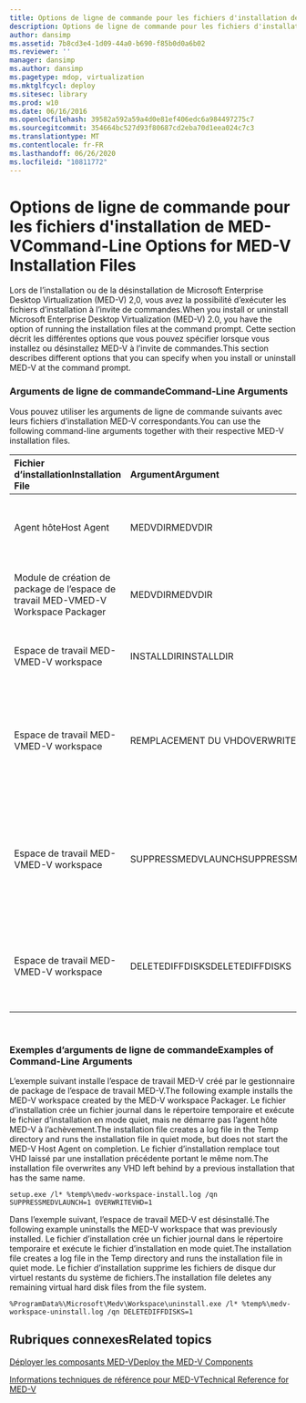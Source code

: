 ```yaml
---
title: Options de ligne de commande pour les fichiers d'installation de MED-V
description: Options de ligne de commande pour les fichiers d'installation de MED-V
author: dansimp
ms.assetid: 7b8cd3e4-1d09-44a0-b690-f85b0d0a6b02
ms.reviewer: ''
manager: dansimp
ms.author: dansimp
ms.pagetype: mdop, virtualization
ms.mktglfcycl: deploy
ms.sitesec: library
ms.prod: w10
ms.date: 06/16/2016
ms.openlocfilehash: 39582a592a59a4d0e81ef406edc6a984497275c7
ms.sourcegitcommit: 354664bc527d93f80687cd2eba70d1eea024c7c3
ms.translationtype: MT
ms.contentlocale: fr-FR
ms.lasthandoff: 06/26/2020
ms.locfileid: "10811772"
---
```

# <span data-ttu-id="63873-103">Options de ligne de commande pour les fichiers d'installation de MED-V</span><span class="sxs-lookup"><span data-stu-id="63873-103">Command-Line Options for MED-V Installation Files</span></span>


<span data-ttu-id="63873-104">Lors de l’installation ou de la désinstallation de Microsoft Enterprise Desktop Virtualization (MED-V) 2,0, vous avez la possibilité d’exécuter les fichiers d’installation à l’invite de commandes.</span><span class="sxs-lookup"><span data-stu-id="63873-104">When you install or uninstall Microsoft Enterprise Desktop Virtualization (MED-V) 2.0, you have the option of running the installation files at the command prompt.</span></span> <span data-ttu-id="63873-105">Cette section décrit les différentes options que vous pouvez spécifier lorsque vous installez ou désinstallez MED-V à l’invite de commandes.</span><span class="sxs-lookup"><span data-stu-id="63873-105">This section describes different options that you can specify when you install or uninstall MED-V at the command prompt.</span></span>

### <span data-ttu-id="63873-106">Arguments de ligne de commande</span><span class="sxs-lookup"><span data-stu-id="63873-106">Command-Line Arguments</span></span>

<span data-ttu-id="63873-107">Vous pouvez utiliser les arguments de ligne de commande suivants avec leurs fichiers d’installation MED-V correspondants.</span><span class="sxs-lookup"><span data-stu-id="63873-107">You can use the following command-line arguments together with their respective MED-V installation files.</span></span>

<table style="width:100%;">
<colgroup>
<col width="16%" />
<col width="16%" />
<col width="16%" />
<col width="16%" />
<col width="16%" />
<col width="16%" />
</colgroup>
<thead>
<tr class="header">
<th align="left"><span data-ttu-id="63873-108">Fichier d’installation</span><span class="sxs-lookup"><span data-stu-id="63873-108">Installation File</span></span></th>
<th align="left"><span data-ttu-id="63873-109">Argument</span><span class="sxs-lookup"><span data-stu-id="63873-109">Argument</span></span></th>
<th align="left"><span data-ttu-id="63873-110">Valeurs acceptées</span><span class="sxs-lookup"><span data-stu-id="63873-110">Accepted Values</span></span></th>
<th align="left"><span data-ttu-id="63873-111">Type</span><span class="sxs-lookup"><span data-stu-id="63873-111">Type</span></span></th>
<th align="left"><span data-ttu-id="63873-112">Description</span><span class="sxs-lookup"><span data-stu-id="63873-112">Description</span></span></th>
<th align="left"><span data-ttu-id="63873-113">Par défaut</span><span class="sxs-lookup"><span data-stu-id="63873-113">Default</span></span></th>
</tr>
</thead>
<tbody>
<tr class="odd">
<td align="left"><p><span data-ttu-id="63873-114">Agent hôte</span><span class="sxs-lookup"><span data-stu-id="63873-114">Host Agent</span></span></p></td>
<td align="left"><p><span data-ttu-id="63873-115">MEDVDIR</span><span class="sxs-lookup"><span data-stu-id="63873-115">MEDVDIR</span></span></p></td>
<td align="left"><p><span data-ttu-id="63873-116">&lt;chemin d’installation&gt;</span><span class="sxs-lookup"><span data-stu-id="63873-116">&lt;install path&gt;</span></span></p></td>
<td align="left"><p><span data-ttu-id="63873-117">Installation</span><span class="sxs-lookup"><span data-stu-id="63873-117">Installation</span></span></p></td>
<td align="left"><p><span data-ttu-id="63873-118">Changer le répertoire installé</span><span class="sxs-lookup"><span data-stu-id="63873-118">Change installed directory</span></span></p></td>
<td align="left"><p><span data-ttu-id="63873-119">L’installation accède à Program Files\Microsoft Enterprise Desktop Virtualization.</span><span class="sxs-lookup"><span data-stu-id="63873-119">Installation goes to Program Files\Microsoft Enterprise Desktop Virtualization.</span></span></p></td>
</tr>
<tr class="even">
<td align="left"><p><span data-ttu-id="63873-120">Module de création de package de l’espace de travail MED-V</span><span class="sxs-lookup"><span data-stu-id="63873-120">MED-V Workspace Packager</span></span></p></td>
<td align="left"><p><span data-ttu-id="63873-121">MEDVDIR</span><span class="sxs-lookup"><span data-stu-id="63873-121">MEDVDIR</span></span></p></td>
<td align="left"><p><span data-ttu-id="63873-122">&lt;chemin d’installation&gt;</span><span class="sxs-lookup"><span data-stu-id="63873-122">&lt;install path&gt;</span></span></p></td>
<td align="left"><p><span data-ttu-id="63873-123">Installation</span><span class="sxs-lookup"><span data-stu-id="63873-123">Installation</span></span></p></td>
<td align="left"><p><span data-ttu-id="63873-124">Changer le répertoire installé</span><span class="sxs-lookup"><span data-stu-id="63873-124">Change installed directory</span></span></p></td>
<td align="left"><p><span data-ttu-id="63873-125">L’installation accède à Program Files\Microsoft Enterprise Desktop Virtualization.</span><span class="sxs-lookup"><span data-stu-id="63873-125">Installation goes to Program Files\Microsoft Enterprise Desktop Virtualization.</span></span></p></td>
</tr>
<tr class="odd">
<td align="left"><p><span data-ttu-id="63873-126">Espace de travail MED-V</span><span class="sxs-lookup"><span data-stu-id="63873-126">MED-V workspace</span></span></p></td>
<td align="left"><p><span data-ttu-id="63873-127">INSTALLDIR</span><span class="sxs-lookup"><span data-stu-id="63873-127">INSTALLDIR</span></span></p></td>
<td align="left"><p><span data-ttu-id="63873-128">&lt;chemin d’installation&gt;</span><span class="sxs-lookup"><span data-stu-id="63873-128">&lt;install path&gt;</span></span></p></td>
<td align="left"><p><span data-ttu-id="63873-129">Installation</span><span class="sxs-lookup"><span data-stu-id="63873-129">Installation</span></span></p></td>
<td align="left"><p><span data-ttu-id="63873-130">Changer le répertoire installé</span><span class="sxs-lookup"><span data-stu-id="63873-130">Change installed directory</span></span></p></td>
<td align="left"><p><span data-ttu-id="63873-131">Installation de ProgramData\Microsoft\Medv\Workspace.</span><span class="sxs-lookup"><span data-stu-id="63873-131">Installation goes to ProgramData\Microsoft\Medv\Workspace.</span></span></p></td>
</tr>
<tr class="even">
<td align="left"><p><span data-ttu-id="63873-132">Espace de travail MED-V</span><span class="sxs-lookup"><span data-stu-id="63873-132">MED-V workspace</span></span></p></td>
<td align="left"><p><span data-ttu-id="63873-133">REMPLACEMENT DU VHD</span><span class="sxs-lookup"><span data-stu-id="63873-133">OVERWRITE VHD</span></span></p></td>
<td align="left"><p><span data-ttu-id="63873-134">0 ou 1</span><span class="sxs-lookup"><span data-stu-id="63873-134">0 or 1</span></span></p></td>
<td align="left"><p><span data-ttu-id="63873-135">Installation</span><span class="sxs-lookup"><span data-stu-id="63873-135">Installation</span></span></p></td>
<td align="left"><p><span data-ttu-id="63873-136">Échec de l’installation si le disque dur virtuel existe (0) ou écrasez le disque dur virtuel existant (1).</span><span class="sxs-lookup"><span data-stu-id="63873-136">Fail installation if VHD exists(0) or overwrite existing VHD(1).</span></span></p></td>
<td align="left"><p><span data-ttu-id="63873-137">Le remplacement ne se produit pas et l’installation échoue s’il existe déjà un disque dur virtuel (VHD).</span><span class="sxs-lookup"><span data-stu-id="63873-137">Overwrite does not occur and installation fails if a virtual hard disk (VHD) already exists.</span></span></p></td>
</tr>
<tr class="odd">
<td align="left"><p><span data-ttu-id="63873-138">Espace de travail MED-V</span><span class="sxs-lookup"><span data-stu-id="63873-138">MED-V workspace</span></span></p></td>
<td align="left"><p><span data-ttu-id="63873-139">SUPPRESSMEDVLAUNCH</span><span class="sxs-lookup"><span data-stu-id="63873-139">SUPPRESSMEDVLAUNCH</span></span></p></td>
<td align="left"><p><span data-ttu-id="63873-140">0 ou 1</span><span class="sxs-lookup"><span data-stu-id="63873-140">0 or 1</span></span></p></td>
<td align="left"><p><span data-ttu-id="63873-141">Installation</span><span class="sxs-lookup"><span data-stu-id="63873-141">Installation</span></span></p></td>
<td align="left"><p><span data-ttu-id="63873-142">Démarrez (0) ou ne démarrez pas (1) MED-V après l’installation d’un espace de travail MED-V.</span><span class="sxs-lookup"><span data-stu-id="63873-142">Start(0) or do not start(1) MED-V after MED-V workspace is installed.</span></span></p></td>
<td align="left"><p><span data-ttu-id="63873-143">Si l’espace de travail MED-V a été installé à l’aide de l’interface utilisateur (UI), une case à cocher sur la <strong> </strong> page terminer détermine s’il convient de démarrer la technologie med-v.</span><span class="sxs-lookup"><span data-stu-id="63873-143">If the MED-V workspace was installed with the user interface (UI), a check box on the <strong>Finish</strong> page controls whether to start MED-V.</span></span></p></td>
</tr>
<tr class="even">
<td align="left"><p><span data-ttu-id="63873-144">Espace de travail MED-V</span><span class="sxs-lookup"><span data-stu-id="63873-144">MED-V workspace</span></span></p></td>
<td align="left"><p><span data-ttu-id="63873-145">DELETEDIFFDISKS</span><span class="sxs-lookup"><span data-stu-id="63873-145">DELETEDIFFDISKS</span></span></p></td>
<td align="left"><p><span data-ttu-id="63873-146">0 ou 1</span><span class="sxs-lookup"><span data-stu-id="63873-146">0 or 1</span></span></p></td>
<td align="left"><p><span data-ttu-id="63873-147">Désinstallation</span><span class="sxs-lookup"><span data-stu-id="63873-147">Uninstallation</span></span></p></td>
<td align="left"><p><span data-ttu-id="63873-148">Conserver (0) ou supprimer (1) des VHD créés par MED-V</span><span class="sxs-lookup"><span data-stu-id="63873-148">Keep(0) or delete(1) VHDs created by MED-V</span></span></p></td>
<td align="left"><p><span data-ttu-id="63873-149">Aucun VHD n’est supprimé.</span><span class="sxs-lookup"><span data-stu-id="63873-149">No VHDs are deleted.</span></span></p></td>
</tr>
</tbody>
</table>

 

### <span data-ttu-id="63873-150">Exemples d’arguments de ligne de commande</span><span class="sxs-lookup"><span data-stu-id="63873-150">Examples of Command-Line Arguments</span></span>

<span data-ttu-id="63873-151">L’exemple suivant installe l’espace de travail MED-V créé par le gestionnaire de package de l’espace de travail MED-V.</span><span class="sxs-lookup"><span data-stu-id="63873-151">The following example installs the MED-V workspace created by the MED-V workspace Packager.</span></span> <span data-ttu-id="63873-152">Le fichier d’installation crée un fichier journal dans le répertoire temporaire et exécute le fichier d’installation en mode quiet, mais ne démarre pas l’agent hôte MED-V à l’achèvement.</span><span class="sxs-lookup"><span data-stu-id="63873-152">The installation file creates a log file in the Temp directory and runs the installation file in quiet mode, but does not start the MED-V Host Agent on completion.</span></span> <span data-ttu-id="63873-153">Le fichier d’installation remplace tout VHD laissé par une installation précédente portant le même nom.</span><span class="sxs-lookup"><span data-stu-id="63873-153">The installation file overwrites any VHD left behind by a previous installation that has the same name.</span></span>

``` syntax
setup.exe /l* %temp%\medv-workspace-install.log /qn SUPPRESSMEDVLAUNCH=1 OVERWRITEVHD=1
```

<span data-ttu-id="63873-154">Dans l’exemple suivant, l’espace de travail MED-V est désinstallé.</span><span class="sxs-lookup"><span data-stu-id="63873-154">The following example uninstalls the MED-V workspace that was previously installed.</span></span> <span data-ttu-id="63873-155">Le fichier d’installation crée un fichier journal dans le répertoire temporaire et exécute le fichier d’installation en mode quiet.</span><span class="sxs-lookup"><span data-stu-id="63873-155">The installation file creates a log file in the Temp directory and runs the installation file in quiet mode.</span></span> <span data-ttu-id="63873-156">Le fichier d’installation supprime les fichiers de disque dur virtuel restants du système de fichiers.</span><span class="sxs-lookup"><span data-stu-id="63873-156">The installation file deletes any remaining virtual hard disk files from the file system.</span></span>

``` syntax
%ProgramData%\Microsoft\Medv\Workspace\uninstall.exe /l* %temp%\medv-workspace-uninstall.log /qn DELETEDIFFDISKS=1
```

## <span data-ttu-id="63873-157">Rubriques connexes</span><span class="sxs-lookup"><span data-stu-id="63873-157">Related topics</span></span>


[<span data-ttu-id="63873-158">Déployer les composants MED-V</span><span class="sxs-lookup"><span data-stu-id="63873-158">Deploy the MED-V Components</span></span>](deploy-the-med-v-components.md)

[<span data-ttu-id="63873-159">Informations techniques de référence pour MED-V</span><span class="sxs-lookup"><span data-stu-id="63873-159">Technical Reference for MED-V</span></span>](technical-reference-for-med-v.md)

 

 





